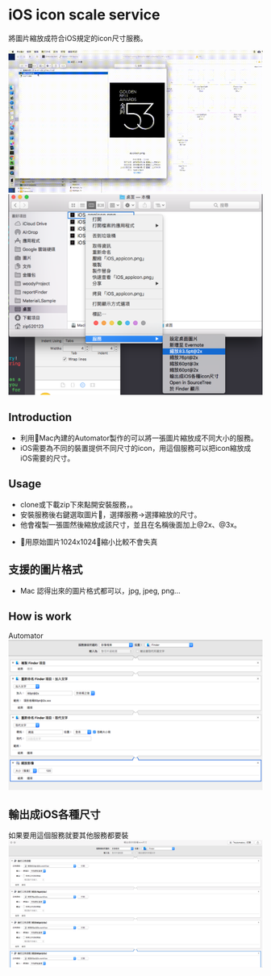 # iOS icon scale service
將圖片縮放成符合iOS規定的icon尺寸服務。

![sample](video.gif)
![sample](demo.png)
## Introduction
- 利用Mac內建的Automator製作的可以將一張圖片縮放成不同大小的服務。
- iOS需要為不同的裝置提供不同尺寸的icon，用這個服務可以把icon縮放成iOS需要的尺寸。
## Usage
- clone或下載zip下來點開安裝服務，。
- 安裝服務後右鍵選取圖片，選擇服務->選擇縮放的尺寸。
- 他會複製一張圖然後縮放成該尺寸，並且在名稱後面加上@2x、@3x。
* 用原始圖片1024x1024縮小比較不會失真
## 支援的圖片格式
- Mac 認得出來的圖片格式都可以，jpg, jpeg, png...

## How is work
Automator
![sample](imprement.png)

## 輸出成iOS各種尺寸
如果要用這個服務就要其他服務都要裝
![sample](image1.png)